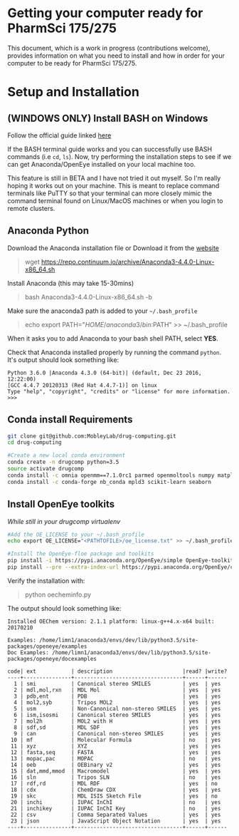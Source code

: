 # Getting your computer ready for PharmSci 175/275

This document, which is a work in progress (contributions welcome), provides information on what you need to install and how in order for your computer to be ready for PharmSci 175/275.

# Setup and Installation

## **(WINDOWS ONLY)** Install BASH on Windows
Follow the official guide linked [here](https://msdn.microsoft.com/en-us/commandline/wsl/install_guide)

If the BASH terminal guide works and you can successfully use BASH commands (i.e `cd`, `ls`). Now, try performing the installation steps to see if we can get Anaconda/OpenEye installed on your local machine too.

This feature is still in BETA and I have not tried it out myself. So I'm really hoping it works out on your machine. This is meant to replace command terminals like PuTTY so that your terminal can more closely mimic the command terminal found on Linux/MacOS machines or when you login to remote clusters.

## Anaconda Python
Download the Anaconda installation file or Download it from the [website](https://www.continuum.io/downloads)
> wget https://repo.continuum.io/archive/Anaconda3-4.4.0-Linux-x86_64.sh

Install Anaconda (this may take 15-30mins)
> bash Anaconda3-4.4.0-Linux-x86_64.sh -b

Make sure the anaconda3 path is added to your `~/.bash_profile`
>echo export PATH="$HOME/anaconda3/bin:$PATH" >> ~/.bash_profile

When it asks you to add Anaconda to your bash shell PATH, select **YES**.

Check that Anaconda installed properly by running the command `python`. It's output should look something like:
```
Python 3.6.0 |Anaconda 4.3.0 (64-bit)| (default, Dec 23 2016, 12:22:00)
[GCC 4.4.7 20120313 (Red Hat 4.4.7-1)] on linux
Type "help", "copyright", "credits" or "license" for more information.
>>>
```

## Conda install Requirements

```bash
git clone git@github.com:MobleyLab/drug-computing.git
cd drug-computing

#Create a new local conda environment
conda create -n drugcomp python=3.5
source activate drugcomp
conda install -c omnia openmm==7.1.0rc1 parmed openmoltools numpy matplotlib
conda install -c conda-forge nb_conda mpld3 scikit-learn seaborn
```

## Install OpenEye toolkits
*While still in your drugcomp virtualenv*

```bash
#Add the OE_LICENSE to your ~/.bash_profile
echo export OE_LICENSE="<PATHTOFILE>/oe_license.txt" >> ~/.bash_profile

#Install the OpenEye-floe package and toolkits
pip install -i https://pypi.anaconda.org/OpenEye/simple OpenEye-toolkits
pip install --pre --extra-index-url https://pypi.anaconda.org/OpenEye/channel/beta/simple OpenEye-oenotebook
```
Verify the installation with:
> python oecheminfo.py

The output should look something like:
```
Installed OEChem version: 2.1.1 platform: linux-g++4.x-x64 built: 20170210

Examples: /home/limn1/anaconda3/envs/dev/lib/python3.5/site-packages/openeye/examples
Doc Examples: /home/limn1/anaconda3/envs/dev/lib/python3.5/site-packages/openeye/docexamples

code| ext           | description                      |read? |write?
----+---------------+----------------------------------+------+------
  1 | smi           | Canonical stereo SMILES          | yes  | yes
  2 | mdl,mol,rxn   | MDL Mol                          | yes  | yes
  3 | pdb,ent       | PDB                              | yes  | yes
  4 | mol2,syb      | Tripos MOL2                      | yes  | yes
  5 | usm           | Non-Canonical non-stereo SMILES  | yes  | yes
  6 | ism,isosmi    | Canonical stereo SMILES          | yes  | yes
  7 | mol2h         | MOL2 with H                      | yes  | yes
  8 | sdf,sd        | MDL SDF                          | yes  | yes
  9 | can           | Canonical non-stereo SMILES      | yes  | yes
 10 | mf            | Molecular Formula                | no   | yes
 11 | xyz           | XYZ                              | yes  | yes
 12 | fasta,seq     | FASTA                            | yes  | yes
 13 | mopac,pac     | MOPAC                            | no   | yes
 14 | oeb           | OEBinary v2                      | yes  | yes
 15 | dat,mmd,mmod  | Macromodel                       | yes  | yes
 16 | sln           | Tripos SLN                       | no   | yes
 17 | rdf,rd        | MDL RDF                          | yes  | no
 18 | cdx           | ChemDraw CDX                     | yes  | yes
 19 | skc           | MDL ISIS Sketch File             | yes  | no
 20 | inchi         | IUPAC InChI                      | no   | yes
 21 | inchikey      | IUPAC InChI Key                  | no   | yes
 22 | csv           | Comma Separated Values           | yes  | yes
 23 | json          | JavaScript Object Notation       | yes  | yes
----+---------------+----------------------------------+------+------
```
